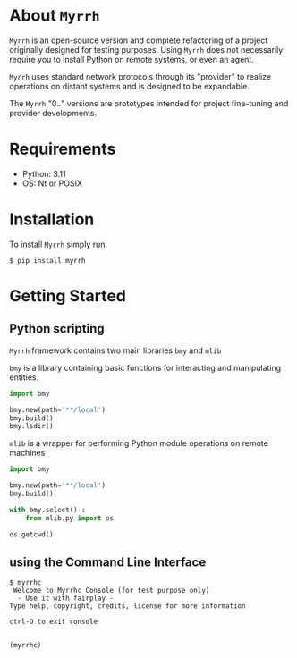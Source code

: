 About `Myrrh`
=============

`Myrrh` is an open-source version and complete refactoring of a project originally designed for testing purposes. Using `Myrrh` does not necessarily require you to install Python on remote systems, or even an agent.

`Myrrh` uses standard network protocols through its "provider" to realize operations on distant systems and is designed to be expandable.

The `Myrrh` "0.*.*" versions are prototypes intended for project fine-tuning and provider developments.

Requirements
============

* Python: 3.11
* OS: Nt or POSIX

Installation
============

To install `Myrrh` simply run:

```shell
$ pip install myrrh
```

Getting Started
===============

Python scripting
----------------

`Myrrh` framework contains two main libraries `bmy` and `mlib`

`bmy` is a library containing basic functions for interacting and manipulating entities.

```python
import bmy

bmy.new(path='**/local')
bmy.build()
bmy.lsdir()
```

`mlib` is a wrapper for performing Python module operations on remote machines

```python
import bmy

bmy.new(path='**/local')
bmy.build()

with bmy.select() :
    from mlib.py import os

os.getcwd()
```

using the Command Line Interface
--------------------------------

```shell
$ myrrhc
 Welcome to Myrrhc Console (for test purpose only)
  - Use it with fairplay -
Type help, copyright, credits, license for more information

ctrl-D to exit console


(myrrhc)
```
